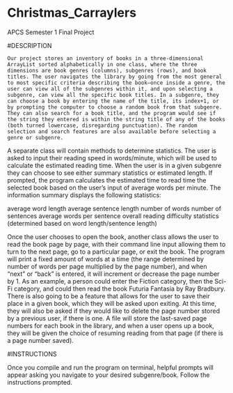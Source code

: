 # Christmas_Carraylers
APCS Semester 1 Final Project

#DESCRIPTION 

	Our project stores an inventory of books in a three-dimensional ArrayList sorted alphabetically in one class, where the three dimensions are book genres (columns), subgenres (rows), and book titles. The user navigates the library by going from the most general to most specific criteria describing the book—once inside a genre, the user can view all of the subgenres within it, and upon selecting a subgenre, can view all the specific book titles. In a subgenre, they can choose a book by entering the name of the title, its index+1, or by prompting the computer to choose a random book from that subgenre. They can also search for a book title, and the program would see if the string they entered is within the string title of any of the books (both turned lowercase, disregarding punctuation). The random selection and search features are also available before selecting a genre or subgenre. 

A separate class will contain methods to determine statistics. The user is asked to input their reading speed in words/minute, which will be used to calculate the estimated reading time. When the user is in a given subgenre they can choose to see either summary statistics or estimated length. If prompted, the program calculates the estimated time to read time the selected book based on the user’s input of average words per minute. The information summary displays the following statistics:

average word length
average sentence length
number of words
number of sentences
average words per sentence
overall reading difficulty statistics (determined based on word length/sentence length)

Once the user chooses to open the book, another class allows the user to read the book page by page, with their command line input allowing them to turn to the next page, go to a particular page, or exit the book. The program will print a fixed amount of words at a time (the range determined by number of words per page multiplied by the page number), and when “next” or “back” is entered, it will increment or decrease the page number by 1. 
 As an example, a person could enter the Fiction category, then the Sci-Fi category, and could then read the book Futuria Fantasia by Ray Bradbury.
There is also going to be a feature that allows for the user to save their place in a given book, which they will be asked upon exiting. At this time, they will also be asked if they would like to delete the page number stored by a previous user, if there is one. A file will store the last-saved page numbers for each book in the library, and when a user opens up a book, they will be given the choice of resuming reading from that page (if there is a page number saved).

#INSTRUCTIONS 

Once you compile and run the program on terminal, helpful prompts will appear asking you navigate to your desired subgenre/book. Follow the instructions prompted. 